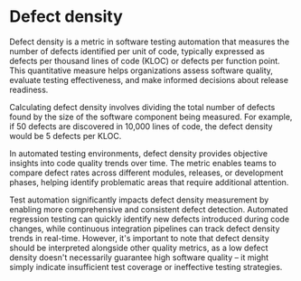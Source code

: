 # Defect density

Defect density is a metric in software testing automation that measures the number of defects identified per unit of code, typically expressed as defects per thousand lines of code (KLOC) or defects per function point. This quantitative measure helps organizations assess software quality, evaluate testing effectiveness, and make informed decisions about release readiness.

Calculating defect density involves dividing the total number of defects found by the size of the software component being measured. For example, if 50 defects are discovered in 10,000 lines of code, the defect density would be 5 defects per KLOC.

In automated testing environments, defect density provides objective insights into code quality trends over time. The metric enables teams to compare defect rates across different modules, releases, or development phases, helping identify problematic areas that require additional attention.

Test automation significantly impacts defect density measurement by enabling more comprehensive and consistent defect detection. Automated regression testing can quickly identify new defects introduced during code changes, while continuous integration pipelines can track defect density trends in real-time. However, it's important to note that defect density should be interpreted alongside other quality metrics, as a low defect density doesn't necessarily guarantee high software quality – it might simply indicate insufficient test coverage or ineffective testing strategies.
